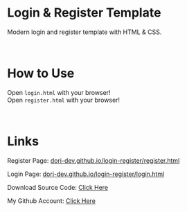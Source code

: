 # Login & Register Template

Modern login and register template with HTML & CSS.

<br>

# How to Use

Open `login.html` with your browser!<br>
Open `register.html` with your browser!

<br>

# Links

Register Page: [dori-dev.github.io/login-register/register.html](https://dori-dev.github.io/login-register/register.html)

Login Page: [dori-dev.github.io/login-register/login.html](https://dori-dev.github.io/login-register/login.html)

Download Source Code: [Click Here](https://github.com/dori-dev/login-register/archive/refs/heads/main.zip)

My Github Account: [Click Here](https://github.com/dori-dev/)
